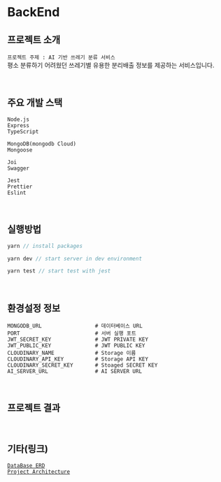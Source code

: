 # BackEnd

## 프로젝트 소개

`프로젝트 주제 : AI 기반 쓰레기 분류 서비스`<br/>
평소 분류하기 어려웠던 쓰레기별 유용한 분리배출 정보를 제공하는 서비스입니다.

<br/>

## 주요 개발 스택

```
Node.js
Express
TypeScript

MongoDB(mongodb Cloud)
Mongoose

Joi
Swagger

Jest
Prettier
Eslint
```

<br/>

## 실행방법

```ts
yarn // install packages

yarn dev // start server in dev environment

yarn test // start test with jest
```

<br/>

## 환경설정 정보

```
MONGODB_URL                 # 데이터베이스 URL
PORT                        # 서버 실행 포트
JWT_SECRET_KEY              # JWT PRIVATE KEY
JWT_PUBLIC_KEY              # JWT PUBLIC KEY
CLOUDINARY_NAME             # Storage 이름
CLOUDINARY_API_KEY          # Storage API KEY
CLOUDINARY_SECRET_KEY       # Stoaged SECRET KEY
AI_SERVER_URL               # AI SERVER URL
```

<br/>

## 프로젝트 결과

<br/>

## 기타(링크)

[`DataBase ERD`](https://kdt-gitlab.elice.io/ai_track/class_04/ai_project/team10/back/-/wikis/ERD-Image) <br/>
[`Project Architecture`](https://kdt-gitlab.elice.io/ai_track/class_04/ai_project/team10/back/-/wikis/Project-Architecture)
